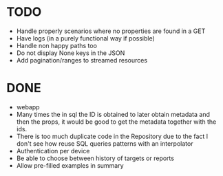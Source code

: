 # TODO

- Handle properly scenarios where no properties are found in a GET
- Have logs (in a purely functional way if possible)
- Handle non happy paths too
- Do not display None keys in the JSON
- Add pagination/ranges to streamed resources


# DONE

- webapp
- Many times the in sql the ID is obtained to later obtain metadata and then the props, it would be good to get the metadata together with the ids.
- There is too much duplicate code in the Repository due to the fact I don't see how reuse SQL queries patterns with an interpolator
- Authentication per device
- Be able to choose between history of targets or reports
- Allow pre-filled examples in summary
